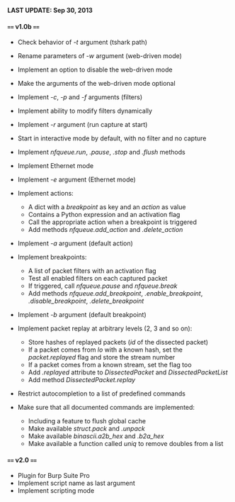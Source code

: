 **LAST UPDATE: Sep 30, 2013**

#### `==` v1.0b `==` ####

  * Check behavior of _-t_ argument (tshark path)
  * Rename parameters of _-w_ argument (web-driven mode)
  * Implement an option to disable the web-driven mode
  * Make the arguments of the web-driven mode optional

  * Implement _-c_, _-p_ and _-f_ arguments (filters)
  * Implement ability to modify filters dynamically

  * Implement _-r_ argument (run capture at start)
  * Start in interactive mode by default, with no filter and no capture

  * Implement _nfqueue.run_, _.pause_, _.stop_ and _.flush_ methods

  * Implement Ethernet mode
  * Implement _-e_ argument (Ethernet mode)

  * Implement actions:
    * A dict with a _breakpoint_ as key and an _action_ as value
    * Contains a Python expression and an activation flag
    * Call the appropriate action when a breakpoint is triggered
    * Add methods _nfqueue.add\_action_ and _.delete\_action_
  * Implement _-a_ argument (default action)

  * Implement breakpoints:
    * A list of packet filters with an activation flag
    * Test all enabled filters on each captured packet
    * If triggered, call _nfqueue.pause_ and _nfqueue.break_
    * Add methods _nfqueue.add\_breakpoint_, _.enable\_breakpoint_, _.disable\_breakpoint_, _.delete\_breakpoint_
  * Implement _-b_ argument (default breakpoint)

  * Implement packet replay at arbitrary levels (2, 3 and so on):
    * Store hashes of replayed packets (_id_ of the dissected packet)
    * If a packet comes from _lo_ with a known hash, set the _packet.replayed_ flag and store the stream number
    * If a packet comes from a known stream, set the flag too
    * Add _.replayed_ attribute to _DissectedPacket_ and _DissectedPacketList_
    * Add method _DissectedPacket.replay_

  * Restrict autocompletion to a list of predefined commands
  * Make sure that all documented commands are implemented:
    * Including a feature to flush global cache
    * Make available _struct.pack_ and _.unpack_
    * Make available _binascii.a2b\_hex_ and _.b2a\_hex_
    * Make available a function called _uniq_ to remove doubles from a list

#### `==` v2.0 `==` ####

  * Plugin for Burp Suite Pro
  * Implement script name as last argument
  * Implement scripting mode